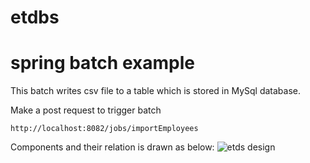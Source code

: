 # etdbs
# spring batch example
This batch writes csv file to a table which is stored in MySql database.

Make a post request to trigger batch
````
http://localhost:8082/jobs/importEmployees
````

Components and their relation is drawn as below:
![etds design](https://github.com/adem-y/etdbs/assets/73538696/86f9b685-8ec5-49d0-ab1c-fd019dfdcd82)
